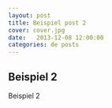 ```yaml
---
layout: post
title: Beispiel post 2
cover: cover.jpg
date:   2013-12-08 12:00:00
categories: de posts
---
```


## Beispiel 2

Beispiel 2
